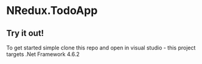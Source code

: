 # NRedux.TodoApp

## Try it out!
To get started simple clone this repo and open in visual studio - this project targets .Net Framework 4.6.2
